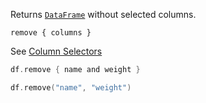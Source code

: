 [//]: # (title: remove)

<!---IMPORT org.jetbrains.kotlinx.dataframe.samples.api.Modify-->

Returns [`DataFrame`](DataFrame.md) without selected columns.

```text
remove { columns }
```

See [Column Selectors](ColumnSelectors.md)

<!---FUN remove-->
<tabs>
<tab title="Properties">

```kotlin
df.remove { name and weight }
```

</tab>
<tab title="Strings">

```kotlin
df.remove("name", "weight")
```

</tab></tabs>
<inline-frame src="resources/org.jetbrains.kotlinx.dataframe.samples.api.Modify.remove.html" width="100%"/>
<!---END-->
